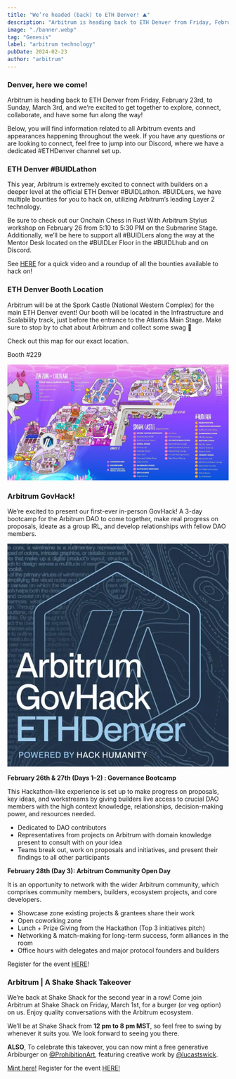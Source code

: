 ```yaml
---
title: "We’re headed (back) to ETH Denver! ⛰️"
description: "Arbitrum is heading back to ETH Denver from Friday, February 23rd, to Sunday, March 3rd, and we’re excited to get together to explore, connect, collaborate, and have some fun along the way!"
image: "./banner.webp"
tag: "Genesis"
label: "arbitrum technology"
pubDate: 2024-02-23
author: "arbitrum"
---
```


### Denver, here we come!

Arbitrum is heading back to ETH Denver from Friday, February 23rd, to Sunday, March 3rd, and we’re excited to get together to explore, connect, collaborate, and have some fun along the way!

Below, you will find information related to all Arbitrum events and appearances happening throughout the week. If you have any questions or are looking to connect, feel free to jump into our Discord, where we have a dedicated #ETHDenver channel set up.

### ETH Denver #BUIDLathon

This year, Arbitrum is extremely excited to connect with builders on a deeper level at the official ETH Denver #BUIDLathon. #BUIDLers, we have multiple bounties for you to hack on, utilizing Arbitrum’s leading Layer 2 technology.

Be sure to check out our Onchain Chess in Rust With Arbitrum Stylus workshop on February 26 from 5:10 to 5:30 PM on the Submarine Stage. Additionally, we’ll be here to support all #BUIDLers along the way at the Mentor Desk located on the #BUIDLer Floor in the #BUIDLhub and on Discord.

See [HERE](https://www.youtube.com/watch?v=5K1Ap5XC2oY) for a quick video and a roundup of all the bounties available to hack on!

### ETH Denver Booth Location

Arbitrum will be at the Spork Castle (National Western Complex) for the main ETH Denver event! Our booth will be located in the Infrastructure and Scalability track, just before the entrance to the Atlantis Main Stage. Make sure to stop by to chat about Arbitrum and collect some swag 🙂

Check out this map for our exact location.

Booth #229

![](./asset1.webp)

### Arbitrum GovHack!

We’re excited to present our first-ever in-person GovHack! A 3-day bootcamp for the Arbitrum DAO to come together, make real progress on proposals, ideate as a group IRL, and develop relationships with fellow DAO members.

![](./assets/2.webp)

**February 26th & 27th (Days 1–2) : Governance Bootcamp**

This Hackathon-like experience is set up to make progress on proposals, key ideas, and workstreams by giving builders live access to crucial DAO members with the high context knowledge, relationships, decision-making power, and resources needed.

- Dedicated to DAO contributors
- Representatives from projects on Arbitrum with domain knowledge present to consult with on your idea
- Teams break out, work on proposals and initiatives, and present their findings to all other participants

**February 28th (Day 3): Arbitrum Community Open Day**

It is an opportunity to network with the wider Arbitrum community, which comprises community members, builders, ecosystem projects, and core developers.

- Showcase zone existing projects & grantees share their work
- Open coworking zone
- Lunch + Prize Giving from the Hackathon (Top 3 initiatives pitch)
- Networking & match-making for long-term success, form alliances in the room
- Office hours with delegates and major protocol founders and builders

Register for the event [HERE](https://lu.ma/ArbGovHack)!

### Arbitrum | A Shake Shack Takeover

We’re back at Shake Shack for the second year in a row! Come join Arbitrum at Shake Shack on Friday, March 1st, for a burger (or veg option) on us. Enjoy quality conversations with the Arbitrum ecosystem.

We’ll be at Shake Shack from **12 pm to 8 pm MST**, so feel free to swing by whenever it suits you. We look forward to seeing you there.

**ALSO**, To celebrate this takeover, you can now mint a free generative Arbiburger on [@ProhibitionArt](https://twitter.com/ProhibitionArt), featuring creative work by [@lucastswick](https://twitter.com/lucastswick).

[Mint here!](https://prohibition.art/project/arbiburgers-or-ethdenver)
Register for the event [HERE!](https://lu.ma/Arbiburgers?tk=tiDRoj)
